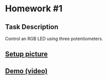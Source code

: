 # Homework #1

## Task Description

Control an RGB LED using three potentiometers.

## [Setup picture](https://drive.google.com/file/d/1DKemNvDBt3oMSzYIUhAWRMcJyCQpxbtj/view?usp=sharing)

## [Demo (video)](https://drive.google.com/file/d/1DKemNvDBt3oMSzYIUhAWRMcJyCQpxbtj/view?usp=sharing)
